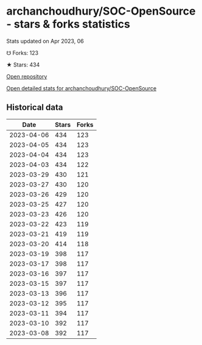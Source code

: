 # archanchoudhury/SOC-OpenSource - stars & forks statistics

Stats updated on Apr 2023, 06

☋ Forks: 123

★ Stars: 434

[Open repository](https://github.com/archanchoudhury/SOC-OpenSource)

[Open detailed stats for archanchoudhury/SOC-OpenSource](https://reviewgithub.com/rep/archanchoudhury/SOC-OpenSource)

## Historical data
| Date | Stars | Forks |
|------|-------|-------|
| 2023-04-06 | 434 | 123 | 
| 2023-04-05 | 434 | 123 | 
| 2023-04-04 | 434 | 123 | 
| 2023-04-03 | 434 | 122 | 
| 2023-03-29 | 430 | 121 | 
| 2023-03-27 | 430 | 120 | 
| 2023-03-26 | 429 | 120 | 
| 2023-03-25 | 427 | 120 | 
| 2023-03-23 | 426 | 120 | 
| 2023-03-22 | 423 | 119 | 
| 2023-03-21 | 419 | 119 | 
| 2023-03-20 | 414 | 118 | 
| 2023-03-19 | 398 | 117 | 
| 2023-03-17 | 398 | 117 | 
| 2023-03-16 | 397 | 117 | 
| 2023-03-15 | 397 | 117 | 
| 2023-03-13 | 396 | 117 | 
| 2023-03-12 | 395 | 117 | 
| 2023-03-11 | 394 | 117 | 
| 2023-03-10 | 392 | 117 | 
| 2023-03-08 | 392 | 117 | 

